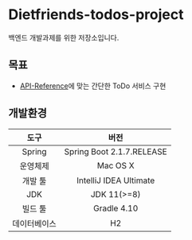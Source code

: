 # Dietfriends-todos-project
백엔드 개발과제를 위한 저장소입니다.

## 목표
- [API-Reference](https://df-test.docs.stoplight.io/api-reference/intro)에 맞는 간단한 ToDo 서비스 구현

## 개발환경
|도구|버전|
|:---:|:---:|
|Spring|Spring Boot 2.1.7.RELEASE
|운영체제|Mac OS X|
|개발 툴|IntelliJ IDEA Ultimate|
|JDK|JDK 11(>=8)|
|빌드 툴|Gradle 4.10|
|데이터베이스|H2|